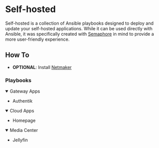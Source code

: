 # Self-hosted

Self-hosted is a collection of Ansible playbooks designed to deploy and update your self-hosted applications. While it can be used directly with Ansible, it was specifically created with [Semaphore](https://semaphoreui.com/) in mind to provide a more user-friendly experience.

## How To

- **OPTIONAL**: Install [Netmaker](https://www.netmaker.io/)

### Playbooks

<details open>
<summary>Gateway Apps</summary>

* Authentik

</details>

<details open>
<summary>Cloud Apps</summary>

* Homepage

</details>

<details open>
<summary>Media Center</summary>

* Jellyfin

</details>

